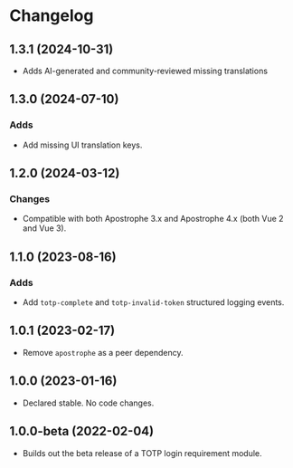 # Changelog

## 1.3.1 (2024-10-31)

* Adds AI-generated and community-reviewed missing translations

## 1.3.0 (2024-07-10)

### Adds

* Add missing UI translation keys.

## 1.2.0 (2024-03-12)

### Changes

* Compatible with both Apostrophe 3.x and Apostrophe 4.x (both Vue 2 and Vue 3).

## 1.1.0 (2023-08-16)

### Adds

- Add `totp-complete` and `totp-invalid-token` structured logging events.

## 1.0.1 (2023-02-17)

- Remove `apostrophe` as a peer dependency.

## 1.0.0 (2023-01-16)

- Declared stable. No code changes.

## 1.0.0-beta (2022-02-04)

- Builds out the beta release of a TOTP login requirement module.
